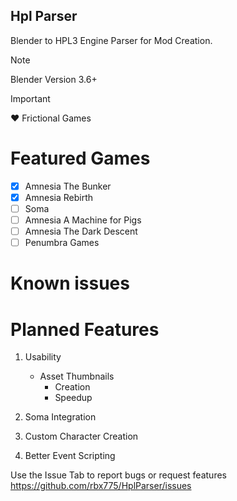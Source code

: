 ## Hpl Parser
 Blender to HPL3 Engine Parser for Mod Creation.

> [!NOTE]
> Blender Version 3.6+

> [!IMPORTANT]
> ❤️ Frictional Games

# Featured Games
- [x] Amnesia The Bunker
- [x] Amnesia Rebirth
- [ ] Soma
- [ ] Amnesia A Machine for Pigs
- [ ] Amnesia The Dark Descent
- [ ] Penumbra Games

# Known issues


# Planned Features

1. Usability
   - Asset Thumbnails
     - Creation
     - Speedup

1. Soma Integration
1. Custom Character Creation
1. Better Event Scripting


Use the Issue Tab to report bugs or request features https://github.com/rbx775/HplParser/issues
